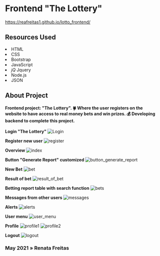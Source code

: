 <h1>Frontend "The Lottery"</h1>

https://reafreitas1.github.io/lotto_frontend/

<h2>Resources Used</h2>

<li><i class="fab fa-html5" aria-hidden="true"></i> HTML</a></li>
<li><i class="fab fa-css3-alt" aria-hidden="true"></i> CSS</a></li>
<li><i class="fab fa-bootstrap" aria-hidden="true"></i> Bootstrap</a></li>
<li><i class="fab fa-js" aria-hidden="true"></i> JavaScript</a></li>
<li><i class="custom">jQ</i> Jquery</a></li>
<li><i class="fab fa-node-js"></i> Node.js</a></li>
 <li><i class="far fa-circle"></i> JSON</a></li>

<h2>About Project</h2>

<h4>Frontend project: "The Lottery". 🍀 Where the user registers on the website to have access to real money bets and win prizes. 💰 Developing backend to complete this project.</h4>

**Login "The Lottery"**
![Login](https://user-images.githubusercontent.com/79333175/118897605-8b1def00-b902-11eb-9399-4fa7636083d1.jpg)


**Register new user**
![register](https://user-images.githubusercontent.com/79333175/118897631-9cff9200-b902-11eb-9156-e64616b10d02.jpg)


**Overview**
![index](https://user-images.githubusercontent.com/79333175/118897673-b1438f00-b902-11eb-9f8d-e89bbd2acedb.jpg)


**Button "Generate Report" customized**
![button_generate_report](https://user-images.githubusercontent.com/79333175/118897688-b6084300-b902-11eb-946e-c538b27dd19e.jpg)


**New Bet**
![bet](https://user-images.githubusercontent.com/79333175/118897715-c4eef580-b902-11eb-99c6-95b7b44ab674.jpg)


**Result of bet**
![result_of_bet](https://user-images.githubusercontent.com/79333175/118897739-cf10f400-b902-11eb-881a-636cc9f04820.jpg)


**Betting report table with search function**
![bets](https://user-images.githubusercontent.com/79333175/118897757-d932f280-b902-11eb-9515-d36d657f30fa.jpg)


**Messages from other users**
![messages](https://user-images.githubusercontent.com/79333175/118897771-de903d00-b902-11eb-9591-c9207c9db22c.jpg)


**Alerts**
![alerts](https://user-images.githubusercontent.com/79333175/118897793-e5b74b00-b902-11eb-937c-b7a2b7bd1677.jpg)


**User menu**
![user_menu](https://user-images.githubusercontent.com/79333175/118897799-ec45c280-b902-11eb-8ad1-f0f4a8b8a292.jpg)


**Profile**
![profile1](https://user-images.githubusercontent.com/79333175/118897813-f5369400-b902-11eb-9823-5999a7f2c14b.jpg)
![profile2](https://user-images.githubusercontent.com/79333175/118897825-fff12900-b902-11eb-83c7-99f3f21779f9.jpg)


**Logout**
![logout](https://user-images.githubusercontent.com/79333175/118897851-0c758180-b903-11eb-88f7-210c5c3feb44.jpg)



<h3>May 2021 » Renata Freitas</h3>

